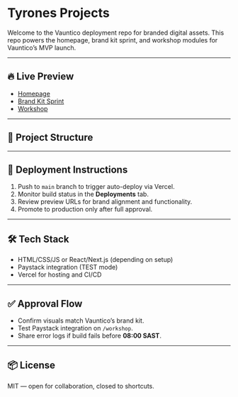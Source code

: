 # Tyrones Projects

Welcome to the Vauntico deployment repo for branded digital assets. This repo powers the homepage, brand kit sprint, and workshop modules for Vauntico’s MVP launch.

---

## 🔥 Live Preview

- [Homepage](https://tyrones-projects-6eab466c-git-main-tyronesmith.vercel.app/)
- [Brand Kit Sprint](https://tyrones-projects-6eab466c-git-main-tyronesmith.vercel.app/brand)
- [Workshop](https://tyrones-projects-6eab466c-git-main-tyronesmith.vercel.app/workshop)

---

## 🧱 Project Structure


---

## 🚀 Deployment Instructions

1. Push to `main` branch to trigger auto-deploy via Vercel.
2. Monitor build status in the **Deployments** tab.
3. Review preview URLs for brand alignment and functionality.
4. Promote to production only after full approval.

---

## 🛠️ Tech Stack

- HTML/CSS/JS or React/Next.js (depending on setup)
- Paystack integration (TEST mode)
- Vercel for hosting and CI/CD

---

## ✅ Approval Flow

- Confirm visuals match Vauntico’s brand kit.
- Test Paystack integration on `/workshop`.
- Share error logs if build fails before **08:00 SAST**.

---

## 📦 License

MIT — open for collaboration, closed to shortcuts.
